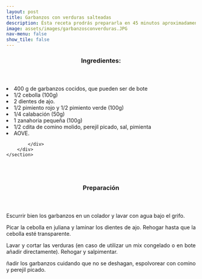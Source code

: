```yaml
---
layout: post
title: Garbanzos con verduras salteadas
description: Ésta receta prodrás prepararla en 45 minutos aproximadamente.
image: assets/images/garbanzosconverduras.JPG
nav-menu: false
show_tile: false
---
```


<!-- Two -->
<section id="one" class="spotlights">
	<section>
		<div class="content">
			<div class="inner">
				<header class="major">
					<h3>Ingredientes:</h3>
				    </header>
				    <p><li>400 g de garbanzos cocidos, que pueden ser de bote</li>
				    <li>1/2 cebolla (100g)</li>
				    <li>2 dientes de ajo.</li>
        		<li>1/2 pimiento rojo y 1/2 pimiento verde (100g)</li>
        		<li>1/4 calabación (50g)</li>
            <li>1 zanahoria pequeña (100g)</li>
            <li>1/2 cdita de comino molido, perejil picado, sal, pimienta</li>
        		<li>AOVE.</li></p>
				
			</div>
		</div>
	</section>

<br />
<br />
<p> </p>
<p> </p>

<header class="major">
	<h3>Preparación</h3>
</header>
<p align="justify">Escurrir bien los garbanzos en un colador y lavar
con agua bajo el grifo.</p>

<p align="justify">Picar la cebolla en juliana y laminar los dientes
de ajo. Rehogar hasta que la cebolla esté
transparente.</p>

<p align="justify">Lavar y cortar las verduras (en caso de utilizar un
mix congelado o en bote añadir directamente).
Rehogar y salpimentar.</p>

<p align="justify">ñadir los garbanzos cuidando que no se
deshagan, espolvorear con comino y perejil
picado.</p>	
</section>

